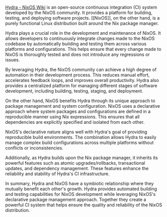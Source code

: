 
[Hydra - NixOS Wiki](https://nixos.wiki/wiki/Hydra) is an open-source continuous integration (CI) system developed by the NixOS community. It provides a platform for building, testing, and deploying software projects. [[NixOS]], on the other hand, is a purely functional Linux distribution built around the Nix package manager.

Hydra plays a crucial role in the development and maintenance of NixOS. It allows developers to continuously integrate changes made to the NixOS codebase by automatically building and testing them across various platforms and configurations. This helps ensure that every change made to NixOS is thoroughly tested and does not introduce any regressions or issues.

By leveraging Hydra, the NixOS community can achieve a high degree of automation in their development process. This reduces manual effort, accelerates feedback loops, and improves overall productivity. Hydra also provides a centralized platform for managing different stages of software development, including building, testing, staging, and deployment.

On the other hand, NixOS benefits Hydra through its unique approach to package management and system configuration. NixOS uses a declarative approach where system packages and configurations are defined in a reproducible manner using Nix expressions. This ensures that all dependencies are explicitly specified and isolated from each other.

NixOS's declarative nature aligns well with Hydra's goal of providing reproducible build environments. The combination allows Hydra to easily manage complex build configurations across multiple platforms without conflicts or inconsistencies.

Additionally, as Hydra builds upon the Nix package manager, it inherits its powerful features such as atomic upgrades/rollbacks, transactional updates, and dependency management. These features enhance the reliability and stability of Hydra's CI infrastructure.

In summary, Hydra and NixOS have a symbiotic relationship where they mutually benefit each other's growth. Hydra provides automated building and testing capabilities for NixOS development while leveraging NixOS's declarative package management approach. Together they create a powerful CI system that helps ensure the quality and reliability of the NixOS distribution.